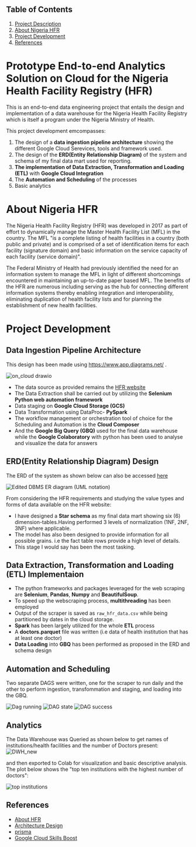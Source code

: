 ## Table of Contents
1. [Project Description](#desc)
2. [About Nigeria HFR](#about)
3. [ Project Development](#dcue)
4. [ References ](#ref)


<a name="desc"></a>
# Prototype End-to-end Analytics Solution on Cloud for the Nigeria Health Facility Registry (HFR)

This is an end-to-end data engineering project that entails the design and implementation of a data warehouse for the Nigeria Health Facility Registry which is itself a program under the Nigeria Ministry of Health.

This  project development emcompasses:
1. The design of a **data ingestion pipeline architecture** showing the different Google Cloud Serevices, tools and framework used.
2. The design of the **ERD(Entity Relationship Diagram)** of the
system and schema of my final data mart used for reporting.
3. **The implementation of Data Extraction, Transformation and Loading (ETL)** with **Google Cloud Integration**
4. The **Automation and Scheduling** of the processes
5. Basic analytics
 

<a name='about'></a>
# About Nigeria HFR
The Nigeria Health Facility Registry (HFR) was developed in 2017 as part of effort to dynamically manage the Master Health Facility List (MFL) in the country. The MFL "is a complete listing of health facilities in a country (both public and private) and is comprised of a set of identification items for each facility (signature domain) and basic information on the service capacity of each facility (service domain)".

The Federal Ministry of Health had previously identified the need for an information system to manage the MFL in light of different shortcomings encountered in maintaining an up-to-date paper based MFL. The benefits of the HFR are numerous including serving as the hub for connecting different information systems thereby enabling integration and interoperability, eliminating duplication of health facility lists and for planning the establishment of new health facilities.


<a name='dcue'></a>
# Project Development

## Data Ingestion Pipeline Architecture
This design has been made using  https://www.app.diagrams.net/ .

![on_cloud drawio](https://github.com/DeleLinus/HFR-Analytics/assets/58152694/46c03436-5de6-4178-a3b5-a9486d69aa68)


* The data source as provided remains the [HFR website](https://bit.ly/3lVu5C6) 
* The Data Extraction shall be carried out by utilizing the **Selenium Python web automation framework**  
* Data staging on **Google Cloud Storage (GCS)**
* Data Transformation using DataProc- **PySpark** 
* The workflow management or orchestration tool of choice for the Scheduling and Automation is the **Cloud Composer**
* And the **Google Big Query (GBQ)** used for the final data warehouse while the **Google Colaboratory** with python has been used to analyse and visualize the data for answers

## ERD(Entity Relationship Diagram) Design
The ERD  of the system as shown below can also be accessed [here](https://lucid.app/lucidchart/3b297f6f-6dd4-40b4-805c-263f42043573/edit?viewport_loc=50%2C288%2C2560%2C1052%2C0_0&invitationId=inv_c95a73c5-49bf-464c-845e-37e7e9b6ba7e#)

![Edited DBMS ER diagram (UML notation)](https://user-images.githubusercontent.com/58152694/183575858-3943cafc-f0db-4bc8-b1ee-bba3d6ce8808.png)

From considering the HFR requirements and studying the value types and forms of data available on the HFR website:
* I have designed a **Star schema** as my final data mart showing six (6) dimension-tables.Having performed 3 levels of normalization (1NF, 2NF, 3NF) where applicable.
* The model has also been designed to provide information for all possible grains. i.e the fact table rows  provide a high level of details.
* This stage I would say has been the most tasking.
  
## Data Extraction, Transformation and Loading (ETL) Implementaion
* The python frameworks and packages leveraged for the web scraping are **Selenium**, **Pandas**, **Numpy** and **BeautifulSoup**.
* To speed up the webscraping process, **multithreading** has been employed
* Output of the scraper is saved as `raw_hfr_data.csv` while being partitioned by dates in the cloud storage. 
* **Spark** has been largely utilized for the whole **ETL** process
* A **doctors.parquet** file was written (i.e data of health institution that has at least one doctor)
* **Data Loading** into **GBQ** has been performed as proposed in the ERD and schema design 

## Automation and Scheduling
Two separate DAGS were written, one for the scraper to run daily and the other to perform ingestion, transfommation and staging, and loading into the GBQ.

![Dag running](https://github.com/DeleLinus/HFR-Analytics/assets/58152694/7c80dbf6-2e3b-4618-b616-9e14f6e87488)
![DAG state](https://github.com/DeleLinus/HFR-Analytics/assets/58152694/c42d2365-422f-4b43-84c8-71ec74b94bcd)
![DAG success](https://github.com/DeleLinus/HFR-Analytics/assets/58152694/ccae87f5-ca56-46cf-9595-2e2d238bc5b2)


## Analytics
The Data Warehouse was Queried as shown below to get names of institutions/health facilities and the number of Doctors present:
![DWH_new](https://github.com/DeleLinus/HFR-Analytics/assets/58152694/b5e411f3-9b57-4ee6-b913-0ceb1e8a71f6)

and then exported to Colab for visualization and basic descriptive analysis. The plot below shows the "top ten institutions with the highest number of doctors":


![top institutions](https://github.com/DeleLinus/HFR-Analytics/assets/58152694/a4de5a6f-ed4d-4e8c-af05-f918be439309)


<a name="ref"></a>
## References

- [About HFR](https://hfr.health.gov.ng/about-us)
- [Architecture Design](https://www.app.diagrams.net/)
- [prisma](https://www.prisma.io/dataguide/postgresql/setting-up-a-local-postgresql-database)
- [Google Cloud Skills Boost](https://www.cloudskillsboost.google/)
